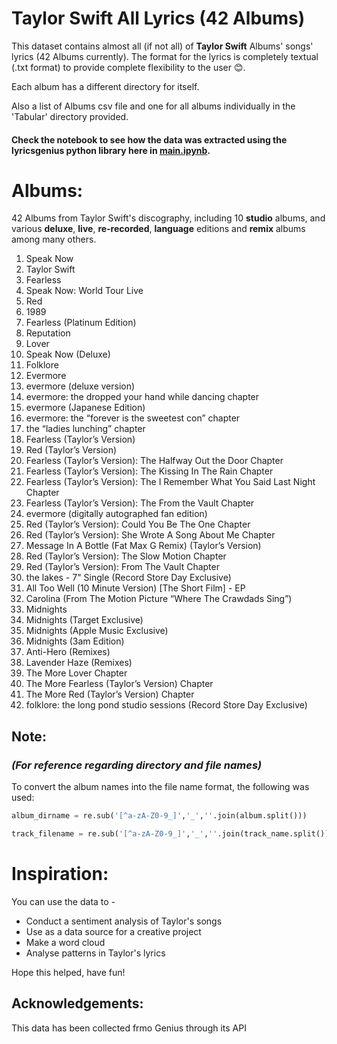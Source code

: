 # Taylor Swift All Lyrics (42 Albums)

This dataset contains almost all (if not all) of **Taylor Swift** Albums' songs' lyrics (42 Albums currently). The format for the lyrics is completely textual (.txt format) to provide complete flexibility to the user 😊.

Each album has a different directory for itself.

Also a list of Albums csv file and one for all albums individually in the 'Tabular' directory provided.

#### Check the notebook to see how the data was extracted using the lyricsgenius python library here in [main.ipynb](https://github.com/ishijo/Taylor-Swift-Lyrics/blob/main/main.ipynb).

# Albums:
42 Albums from Taylor Swift's discography, including 10 **studio** albums, and various **deluxe**, **live**, **re-recorded**, **language** editions and **remix** albums among many others.

1. Speak Now	
2. Taylor Swift	
3. Fearless	
4. Speak Now: World Tour Live	
5. Red	
6. 1989	
7. Fearless (Platinum Edition)	
8. Reputation	
9. Lover	
10. Speak Now (Deluxe)	
11. Folklore	
12. Evermore	
13. evermore (deluxe version)	
14. evermore: the dropped your hand while dancing chapter	
15. evermore (Japanese Edition)	
16. evermore: the “forever is the sweetest con” chapter	
17. the “ladies lunching” chapter	
18. Fearless (Taylor’s Version)	
19. Red (Taylor’s Version)	
20. Fearless (Taylor’s Version): The Halfway Out the Door Chapter	
21. Fearless (Taylor’s Version): The Kissing In The Rain Chapter	
22. Fearless (Taylor’s Version): The I Remember What You Said Last Night Chapter	
23. Fearless (Taylor’s Version): The From the Vault Chapter	
24. evermore (digitally autographed fan edition)	
25. Red (Taylor’s Version): Could You Be The One Chapter	
26. Red (Taylor’s Version): She Wrote A Song About Me Chapter	
27. Message In A Bottle (Fat Max G Remix) (Taylor’s Version) 	
28. Red (Taylor’s Version): The Slow Motion Chapter 	
29. Red (Taylor’s Version): From The Vault Chapter 	
30. the lakes - 7" Single (Record Store Day Exclusive)	
31. All Too Well (10 Minute Version) [The Short Film] - EP	
32. Carolina (From The Motion Picture “Where The Crawdads Sing”)	
33. Midnights	
34. Midnights (Target Exclusive)	
35. Midnights (Apple Music Exclusive) 	
36. Midnights (3am Edition)	
37. Anti-Hero (Remixes) 	
38. Lavender Haze (Remixes)	
39. The More Lover Chapter	
40. The More Fearless (Taylor’s Version) Chapter	
41. The More Red (Taylor’s Version) Chapter	
42. folklore: the long pond studio sessions (Record Store Day Exclusive)	

## Note:
### *(For reference regarding directory and file names)*

To convert the album names into the file name format, the following was used:

```python
album_dirname = re.sub('[^a-zA-Z0-9_]','_',''.join(album.split()))

```
```python
track_filename = re.sub('[^a-zA-Z0-9_]','_',''.join(track_name.split())) + '.txt'

```
# Inspiration:

 You can use the data to -
- Conduct a sentiment analysis of Taylor's songs
- Use as a data source for a creative project
- Make a word cloud 
- Analyse patterns in Taylor's lyrics

Hope this helped, have fun!

## Acknowledgements:
 This data has been collected frmo Genius through its API
